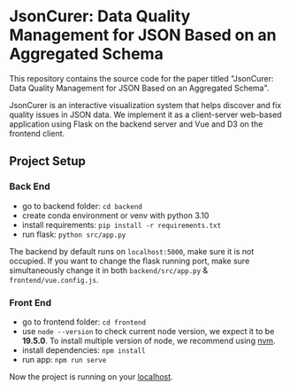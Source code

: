 # JsonCurer: Data Quality Management for JSON Based on an Aggregated Schema

This repository contains the source code for the paper titled "JsonCurer: Data Quality Management for JSON Based on an Aggregated Schema".

JsonCurer is an interactive visualization system that helps discover and fix quality issues in JSON data. We implement it as a client-server web-based application using Flask on the backend server and Vue and D3 on the frontend client.

## Project Setup

### Back End
- go to backend folder: `cd backend`
- create conda environment or venv with python 3.10
- install requirements: `pip install -r requirements.txt`
- run flask: `python src/app.py`

The backend by default runs on `localhost:5000`, make sure it is not occupied. If you want to change the flask running port, make sure simultaneously change it in both `backend/src/app.py` & `frontend/vue.config.js`.

### Front End
- go to frontend folder: `cd frontend`
- use `node --version` to check current node version, we expect it to be **19.5.0**. To install multiple version of node, we recommend using [nvm](https://github.com/nvm-sh/nvm).
- install dependencies: `npm install`
- run app: `npm run serve`

Now the project is running on your [localhost](http://localhost:8080/).